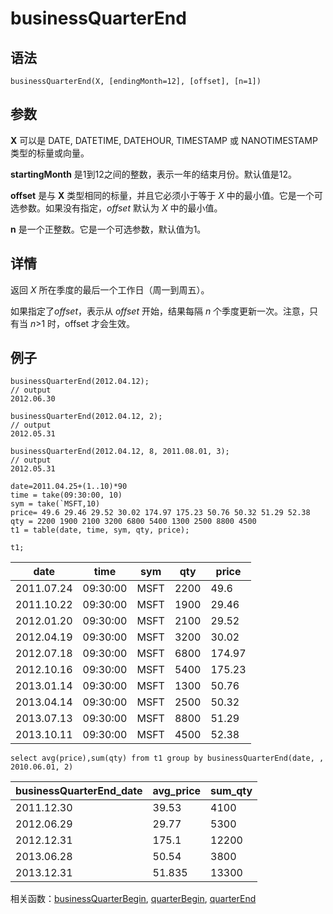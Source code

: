 # businessQuarterEnd

## 语法

`businessQuarterEnd(X, [endingMonth=12], [offset],
[n=1])`

## 参数

**X** 可以是 DATE, DATETIME, DATEHOUR, TIMESTAMP 或 NANOTIMESTAMP
类型的标量或向量。

**startingMonth** 是1到12之间的整数，表示一年的结束月份。默认值是12。

**offset** 是与 **X** 类型相同的标量，并且它必须小于等于 *X*
中的最小值。它是一个可选参数。如果没有指定，*offset* 默认为 *X* 中的最小值。

**n** 是一个正整数。它是一个可选参数，默认值为1。

## 详情

返回 *X* 所在季度的最后一个工作日（周一到周五）。

如果指定了*offset*，表示从 *offset* 开始，结果每隔 *n*
个季度更新一次。注意，只有当 *n*>1 时，offset 才会生效。

## 例子

```
businessQuarterEnd(2012.04.12);
// output
2012.06.30

businessQuarterEnd(2012.04.12, 2);
// output
2012.05.31

businessQuarterEnd(2012.04.12, 8, 2011.08.01, 3);
// output
2012.05.31

date=2011.04.25+(1..10)*90
time = take(09:30:00, 10)
sym = take(`MSFT,10)
price= 49.6 29.46 29.52 30.02 174.97 175.23 50.76 50.32 51.29 52.38
qty = 2200 1900 2100 3200 6800 5400 1300 2500 8800 4500
t1 = table(date, time, sym, qty, price);

t1;
```

| date | time | sym | qty | price |
| --- | --- | --- | --- | --- |
| 2011.07.24 | 09:30:00 | MSFT | 2200 | 49.6 |
| 2011.10.22 | 09:30:00 | MSFT | 1900 | 29.46 |
| 2012.01.20 | 09:30:00 | MSFT | 2100 | 29.52 |
| 2012.04.19 | 09:30:00 | MSFT | 3200 | 30.02 |
| 2012.07.18 | 09:30:00 | MSFT | 6800 | 174.97 |
| 2012.10.16 | 09:30:00 | MSFT | 5400 | 175.23 |
| 2013.01.14 | 09:30:00 | MSFT | 1300 | 50.76 |
| 2013.04.14 | 09:30:00 | MSFT | 2500 | 50.32 |
| 2013.07.13 | 09:30:00 | MSFT | 8800 | 51.29 |
| 2013.10.11 | 09:30:00 | MSFT | 4500 | 52.38 |

```
select avg(price),sum(qty) from t1 group by businessQuarterEnd(date, , 2010.06.01, 2)
```

| businessQuarterEnd\_date | avg\_price | sum\_qty |
| --- | --- | --- |
| 2011.12.30 | 39.53 | 4100 |
| 2012.06.29 | 29.77 | 5300 |
| 2012.12.31 | 175.1 | 12200 |
| 2013.06.28 | 50.54 | 3800 |
| 2013.12.31 | 51.835 | 13300 |

相关函数：[businessQuarterBegin](businessQuarterBegin.md), [quarterBegin](../q/quarterBegin.md), [quarterEnd](../q/quarterEnd.md)

